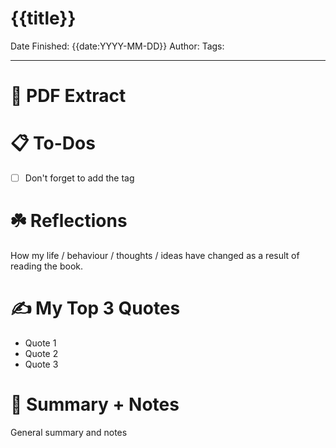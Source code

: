 # {{title}}

Date Finished: {{date:YYYY-MM-DD}}
Author:
Tags:

---

# 📄 PDF Extract


# 📋 To-Dos

- [ ] Don't forget to add the tag

# ☘️ Reflections

How my life / behaviour / thoughts / ideas have changed as a result of reading the book.

# ✍️ My Top 3 Quotes

- Quote 1
- Quote 2
- Quote 3

# 📒 Summary + Notes

General summary and notes

